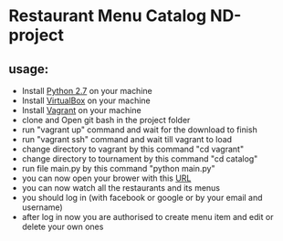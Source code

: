 # Restaurant Menu Catalog ND-project
## usage:
- Install [Python 2.7](https://www.python.org/downloads/) on your machine
- Install [VirtualBox](https://www.virtualbox.org/wiki/Downloads) on your machine
- Install [Vagrant](https://www.vagrantup.com/downloads.html) on your machine
- clone and Open git bash in the project folder
- run "vagrant up" command and wait for the download to finish
- run "vagrant ssh" command and wait till vagrant to load
- change directory to vagrant by this command "cd vagrant" 
- change directory to tournament by this command "cd catalog" 
- run file main.py by this command "python main.py"
- you can now open your brower with this [URL](http://localhost:4000)
- you can now watch all the restaurants and its menus
- you should log in (with facebook or google or by your email and username)
- after log in now you are authorised to create menu item and edit or delete your own ones

